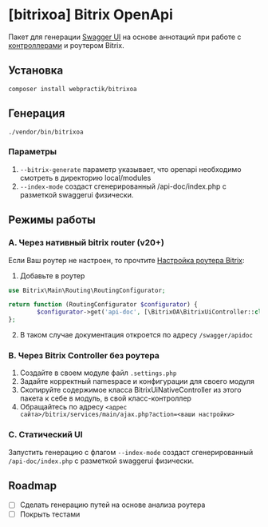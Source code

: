 # [bitrixoa] Bitrix OpenApi
Пакет для генерации [Swagger UI](https://swagger.io/tools/swagger-ui/) на основе аннотаций при работе с [контроллерами](https://dev.1c-bitrix.ru/learning/course/index.php?COURSE_ID=43&LESSON_ID=6436&LESSON_PATH=3913.3516.5062.3750.6436) и роутером Bitrix.

## Установка
```angular2html
composer install webpractik/bitrixoa
```

## Генерация
```./vendor/bin/bitrixoa```

### Параметры
1. `--bitrix-generate` параметр указывает, что openapi необходимо смотреть в директорию local/modules
2. `--index-mode` создаст сгенерированный /api-doc/index.php с разметкой swaggerui физически.

## Режимы работы
### A. Через нативный bitrix router (v20+)

Если Ваш роутер не настроен, то прочтите [Настройка роутера Bitrix](.docs/bxrouter.md):
1. Добавьте в роутер
```php
use Bitrix\Main\Routing\RoutingConfigurator;

return function (RoutingConfigurator $configurator) {
        $configurator->get('api-doc', [\BitrixOA\BitrixUiController::class, 'apidocAction']);
};
```
2. В таком случае документация откроется по адресу `/swagger/apidoc`

### B. Через Bitrix Controller без роутера
1. Создайте в своем модуле файл `.settings.php`
2. Задайте корректный namespace и конфигурации для своего модуля
3. Скопируйте содержимое класса BitrixUiNativeController из этого пакета к себе в модуль, в свой класс-контроллер
4. Обращайтесь по адресу `<адрес сайта>/bitrix/services/main/ajax.php?action=<ваши настройки>` 

### С. Статический UI
Запустить генерацию с флагом `--index-mode` создаст сгенерированный `/api-doc/index.php` с разметкой swaggerui физически.

## Roadmap
- [ ] Сделать генерацию путей на основе анализа роутера
- [ ] Покрыть тестами
